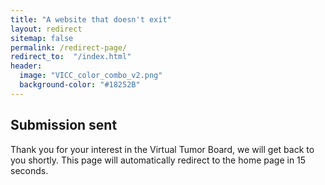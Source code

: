 ```yaml
---
title: "A website that doesn't exit"
layout: redirect
sitemap: false
permalink: /redirect-page/
redirect_to:  "/index.html"
header:
  image: "VICC_color_combo_v2.png"
  background-color: "#18252B"
---
```


## Submission sent

Thank you for your interest in the Virtual Tumor Board, we will get back to you shortly. This page will automatically redirect to the home page in 15 seconds.
